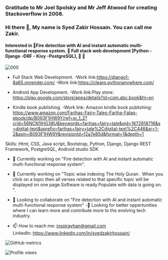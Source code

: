 ### Gratitude to Mr Joel Spolsky and Mr Jeff Atwood for creating Stackoverflow in 2008.
     
### Hi there 👋, My name is Syed Zakir Hossain. You can call me Zakir.
####  Interested in 💞️Fire detection with AI and instant automatic multi-functional response system. 💞️ Full stack web development [Python - Django -DRF - Kivy -PostgreSQL], 💞️  💞️
  
![000](https://user-images.githubusercontent.com/63798914/231829501-cc58fd0e-8e34-46d3-82b1-fb297a273312.jpg)

- Full Stack Web Development.
-Work link:https://django1-8a65.onrender.com/ 
-Work link:https://clearq.pythonanywhere.com/ 
- Android App Development. 
 -Work link:Play store: https://play.google.com/store/apps/details?id=com.abc.book&hl=en
 
- Kindle book publishing.
-Work link:  Amazon kindle book publishing: https://www.amazon.com/Farihas-Fairy-Tales-Fariha-Falaq-ebook/dp/B093F1HW9Y/ref=sr_1_2?crid=56NCN1IHG38U&keywords=farihas+fairy+tale&qid=1672818716&s=digital-text&sprefix=farihas+fairy+tale%2Cdigital-text%2C446&sr=1-2&asin=B093F1HW9Y&revisionId=f2a7e85d&format=1&depth=1

Skills: Html, CSS, Java script, Bootstrap, Python, Django, Django REST Framework, PostgreSQL, Android studio SDK

- 🔭 Currently working on "Fire detection with AI and instant automatic multi-functional response system". 
- 🔭 Currently working on "Topic wise indexing The Holy Quran . When you click on a topic then all verses related to that specific topic will be displayed on one page.Software is ready.Populate with data is going on. ".
- 👯 Looking to collaborate on "Fire detection with AI and instant automatic multi-functional response system"
-💞️ Looking for better oppertunities where I can learn more and contribute more to the evolving tech industry. 
 
- 📫 How to reach me: inspirayhan@gmail.com  
                      LinkedIn: https://www.linkedin.com/in/syedzakirhossain/


![GitHub metrics](https://metrics.lecoq.io/syedzakirhossain )  

![Profile views](https://gpvc.arturio.dev/syedzakirhossain )  
